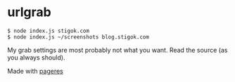 # urlgrab

    $ node index.js stigok.com
    $ node index.js ~/screenshots blog.stigok.com

My grab settings are most probably not what you want.
Read the source (as you always should).

Made with [pageres](https://github.com/sindresorhus/pageres)
